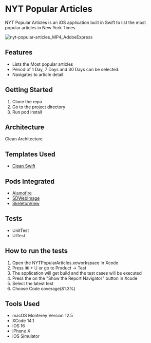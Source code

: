 # NYT Popular Articles

NYT Popular Articles is an iOS application built in Swift to list the most popular articles in New York Times.

![nyt-popular-articles_MP4_AdobeExpress](https://user-images.githubusercontent.com/11748817/200318355-7a01f436-e75e-4389-ae29-d2cbdd5297f3.gif)

## Features
- Lists the Most popular articles
- Period of 1 Day, 7 Days and 30 Days can be selected.
- Navigates to  article detail

## Getting Started
1. Clone the repo
2. Go to the project directory
3. Run pod install

## Architecture
Clean Architecture

## Templates Used
- [Clean Swift](https://clean-swift.com/)

## Pods Integrated
- [Alamofire](https://cocoapods.org/pods/Alamofire)
- [SDWebImage](https://cocoapods.org/pods/SDWebImage)
- [SkeletonView](https://cocoapods.org/pods/SkeletonView)

## Tests
- UnitTest
- UITest

## How to run the tests
1. Open the NYTPopularArticles.xcworkspace in Xcode
2. Press ⌘ + U or go to Product -> Test
3. The application will get build and the test cases will be executed
4. Press the on the "Show the Report Navigator" button in Xcode
5. Select the latest test 
6. Choose Code coverage(81.3%)

## Tools Used
- macOS Monterey Version 12.5
- XCode 14.1
- iOS 16
- iPhone X
- iOS Simulator



